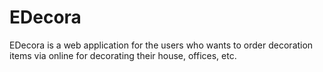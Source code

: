 # EDecora
 EDecora is a web application for the users who wants to order decoration items via online for decorating their house, offices, etc.

